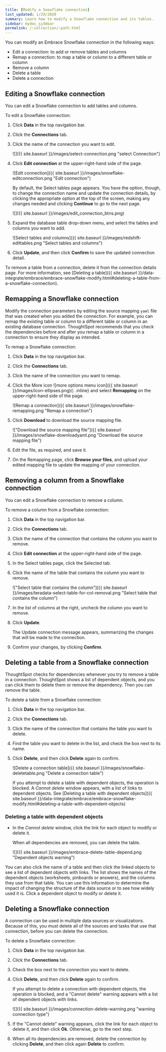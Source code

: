 ```yaml
---
title: [Modify a Snowflake connection]
last_updated: 1/29/2020
summary: Learn how to modify a Snowflake connection and its tables.
sidebar: mydoc_sidebar
permalink: /:collection/:path.html
---
```


You can modify an Embrace Snowflake connection in the following ways:
- Edit a connection: to add or remove tables and columns
- Remap a connection: to map a table or column to a different table or column
- Remove a column
- Delete a table
- Delete a connection

## Editing a Snowflake connection

You can edit a Snowflake connection to add tables and columns.

To edit a Snowflake connection:

1. Click **Data** in the top navigation bar.

2. Click the **Connections** tab.

3. Click the name of the connection you want to edit.

   ![]({{ site.baseurl }}/images/select-connection.png "select Connection")

4. Click **Edit connection** at the upper-right-hand side of the page.

   ![Edit connection]({{ site.baseurl }}/images/snowflake-editconnection.png "Edit connection")

   By default, the Select tables page appears. You have the option, though, to change the connection name and update the connection details, by clicking the appropriate option at the top of the screen, making any changes needed and clicking **Continue** to go to the next page.

   ![]({{ site.baseurl }}/images/edit_connection_btns.png)

5. Expand the database table drop-down menu, and select the tables and columns you want to add.

    ![Select tables and columns]({{ site.baseurl }}/images/redshift-edittables.png "Select tables and columns")
   <!-- ![]({{ site.baseurl }}/images/connection-update.png "Edit connection dialog box") -->

6. Click **Update**, and then click **Confirm** to save the updated connection detail.

To remove a table from a connection, delete it from the connection details page. For more information, see [Deleting a table]({{ site.baseurl }}/data-integrate/embrace/embrace-snowflake-modify.html#deleting-a-table-from-a-snowflake-connection).

## Remapping a Snowflake connection

Modify the connection parameters by editing the source mapping <code>yaml</code> file that was created when you added the connection. For example, you can remap the existing table or column to a different table or column in an existing database connection. ThoughtSpot recommends that you check the dependencies before and after you remap a table or column in a connection to ensure they display as intended.

To remap a Snowflake connection:

1. Click **Data** in the top navigation bar.

2. Click the **Connections** tab.

3. Click the name of the connection you want to remap.

4. Click the More icon ![more options menu icon]({{ site.baseurl }}/images/icon-ellipses.png){: .inline} and select **Remapping** on the upper-right-hand side of the page.

    ![Remap a connection]({{ site.baseurl }}/images/snowflake-remapping.png "Remap a connection")

5. Click **Download** to download the source mapping file.

    !["Download the source mapping file"]({{ site.baseurl }}/images/snowflake-downloadyaml.png "Download the source mapping file")

6. Edit the file, as required, and save it.
<!--    ![]({{ site.baseurl }}/images/embrace-yaml.png "Edit yaml") -->

7. On the Remapping page, click **Browse your files**, and upload your edited mapping file to update the mapping of your connection.

## Removing a column from a Snowflake connection

You can edit a Snowflake connection to remove a column.

To remove a column from a Snowflake connection:

1. Click **Data** in the top navigation bar.

2. Click the **Connections** tab.

3. Click the name of the connection that contains the column you want to remove.

4. Click **Edit connection** at the upper-right-hand side of the page.

5. In the Select tables page, click the Selected tab.

6. Click the name of the table that contains the column you want to remove.

   !["Select table that contains the column"]({{ site.baseurl }}/images/teradata-select-table-for-col-removal.png "Select table that contains the column")

7. In the list of columns at the right, uncheck the column you want to remove.

8. Click **Update**.

   The Update connection message appears, summarizing the changes that will be made to the connection.

9. Confirm your changes, by clicking **Confirm**.   

## Deleting a table from a Snowflake connection
ThoughtSpot checks for dependencies whenever you try to remove a table in a connection. ThoughtSpot shows a list of dependent objects, and you can click them to delete them or remove the dependency. Then you can remove the table.

To delete a table from a Snowflake connection:

1. Click **Data** in the top navigation bar.

2. Click the **Connections** tab.

3. Click the name of the connection that contains the table you want to delete.

4. Find the table you want to delete in the list, and check the box next to its name.

5. Click **Delete**, and then click **Delete** again to confirm.

    ![Delete a connection table]({{ site.baseurl }}/images/snowflake-deletetable.png "Delete a connection table")

    If you attempt to delete a table with dependent objects, the operation is blocked. A *Cannot delete* window appears, with a list of links to dependent objects. See [Deleting a table with dependent objects]({{ site.baseurl }}/data-integrate/embrace/embrace-snowflake-modify.html#deleting-a-table-with-dependent-objects)

### Deleting a table with dependent objects

- In the *Cannot delete* window, click the link for each object to modify or delete it.

   When all dependencies are removed, you can delete the table.

   ![]({{ site.baseurl }}/images/embrace-delete-table-depend.png "Dependent objects warning")

You can also click the name of a table and then click the linked objects to see a list of dependent objects with links. The list shows the names of the dependent objects (worksheets, pinboards or answers), and the columns they use from that table. You can use this information to determine the impact of changing the structure of the data source or to see how widely used it is. Click a dependent object to modify or delete it.

## Deleting a Snowflake connection
A connection can be used in multiple data sources or visualizations. Because of this, you must delete all of the sources and tasks that use that connection, before you can delete the connection.

To delete a Snowflake connection:

1. Click **Data** in the top navigation bar.

2. Click the **Connections** tab.

3. Check the box next to the connection you want to delete.

4. Click **Delete**, and then click **Delete** again to confirm.

   If you attempt to delete a connection with dependent objects, the operation is blocked, and a "Cannot delete" warning appears with a list of dependent objects with links.

   ![]({{ site.baseurl }}/images/connection-delete-warning.png "warning connection type")

5. If the "Cannot delete" warning appears, click the link for each object to delete it, and then click **Ok**. Otherwise, go to the next step.

6. When all its dependencies are removed, delete the connection by clicking **Delete**, and then click again **Delete** to confirm.
